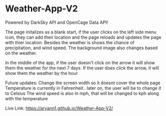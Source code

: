 # Weather-App-V2

Powered by DarkSky API and OpenCage Data API!

The page initalizes as a blank start, if the user clicks on the left side menu icon, they can add their location and the page reloads and updates the page with thier location. Besides the weather is shows the chance of precipitation, and wind speed. The background image also changes based on the weather.

In the middle of the app, if the user doesn't click on the arrow it will show them the weather for the next 7 days. If the user does click the arrow, it will show them the weather by the hour

Future updates: Change the screen width so it doesnt cover the whole page Temperature is currently in Fahrenheit.. later on, the user will be to change it to Celsius The wind speed is also in mph, that will be changed to kph along with the temperature

Live Link: https://aryann1.github.io/Weather-App-V2/
